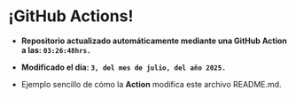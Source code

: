 # ¡GitHub Actions!
* **Repositorio actualizado automáticamente mediante una GitHub Action a las: `03:26:48hrs.`**
* **Modificado el día: `3, del mes de julio, del año 2025.`**

* Ejemplo sencillo de cómo la **Action** modifica este archivo README.md.
